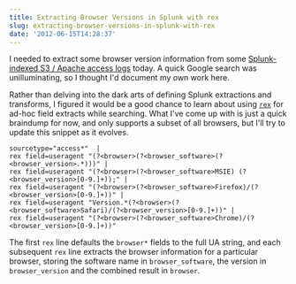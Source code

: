 ```yaml
---
title: Extracting Browser Versions in Splunk with rex
slug: extracting-browser-versions-in-splunk-with-rex
date: '2012-06-15T14:28:37'
---
```


I needed to extract some browser version information from some [Splunk-indexed S3 / Apache access logs](http://www.reedmurphy.net/blog/post/splunking-through-amazon-s3-access-logs) today. A quick Google search was unilluminating, so I thought I'd document my own work here.

Rather than delving into the dark arts of defining Splunk extractions and transforms, I figured it would be a good chance to learn about using [`rex`](http://docs.splunk.com/Documentation/Splunk/latest/SearchReference/rex) for ad-hoc field extracts while searching. What I've come up with is just a quick braindump for now, and only supports a subset of all browsers, but I'll try to update this snippet as it evolves.

<!--more-->

    sourcetype="access*"  | 
    rex field=useragent "(?<browser>(?<browser_software>(?<browser_version>.*)))" |
    rex field=useragent "(?<browser>(?<browser_software>MSIE) (?<browser_version>[0-9.]+));" |
    rex field=useragent "(?<browser>(?<browser_software>Firefox)/(?<browser_version>[0-9.]+))" |
    rex field=useragent "Version.*(?<browser>(?<browser_software>Safari)/(?<browser_version>[0-9.]+))" |
    rex field=useragent "(?<browser>(?<browser_software>Chrome)/(?<browser_version>[0-9.]+))"


The first `rex` line defaults the `browser*` fields to the full UA string, and each subsequent `rex` line extracts the browser information for a particular browser, storing the software name in `browser_software`, the version in `browser_version` and the combined result in `browser`.


